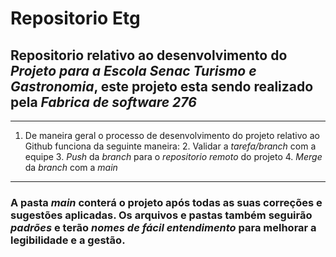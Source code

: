 # Repositorio Etg

## Repositorio relativo ao desenvolvimento do *Projeto para a Escola Senac Turismo e Gastronomia*, este projeto esta sendo realizado pela *Fabrica de software 276*
---

1. De maneira geral o processo de desenvolvimento do projeto relativo ao Github funciona da seguinte maneira:
    2. Validar a *tarefa/branch* com a equipe
        3. *Push* da *branch* para o *repositorio remoto* do projeto
            4. *Merge* da *branch* com a *main*

---

### A pasta *main* conterá o projeto após todas as suas correções e sugestões aplicadas. Os arquivos e pastas também seguirão *padrões* e terão *nomes de fácil entendimento* para melhorar a legibilidade e a gestão.



